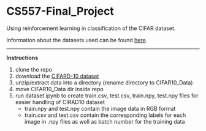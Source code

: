 # CS557-Final_Project
Using reinforcement learning in classification of the CIFAR dataset.

Information about the datasets used can be found [here](https://www.cs.toronto.edu/~kriz/cifar.html).

___

**Instructions**

1. clone the repo
2. download the [CIFARD-10 dataset](https://www.cs.toronto.edu/~kriz/cifar.html)
3. unzip/extract data into a directory (rename directory to CIFAR10_Data)
4. move CIFAR10_Data dir inside repo
5. run dataset.ipynb to create train.csv, test.csv, train.npy, test.npy files for easier handling of CIRAD10 dataset
    * train.npy and test.npy contain the image data in RGB format
    * train.csv and test.csv contain the corresponding labels for each image in .npy files as well as batch number for the training data
